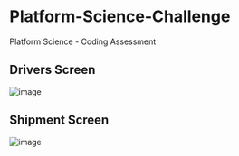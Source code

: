 # Platform-Science-Challenge
Platform Science - Coding Assessment 
## Drivers Screen
![image](https://user-images.githubusercontent.com/47154815/223803036-41de5c47-aa4c-4647-b17c-0ae8364eb047.png)
## Shipment Screen
![image](https://user-images.githubusercontent.com/47154815/223803156-07b8b1cd-9570-4d71-a512-91322581ea5b.png)


